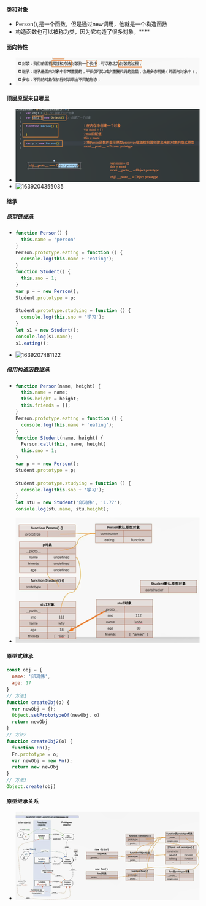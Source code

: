 #### 类和对象

- Person(),是一个函数，但是通过new调用，他就是一个构造函数
- 构造函数也可以被称为类，因为它构造了很多对象。****

#### 面向特性

- ![1639053870390](.\assets\1639053870390.png)

#### 顶层原型来自哪里

- ![1639198005107](.\assets\1639198005107.png)
- ![1639204355035](D:\qiuhongweiProject\note\js\assets\1639204355035.png)

#### 继承

##### 原型链继承

- ```javascript
  function Person() {
    this.name = 'person'
  }
  Person.prototype.eating = function () {
    console.log(this.name + 'eating');
  }
  function Student() {
    this.sno = 1;
  }
  var p = = new Person();
  Student.prototype = p;
  
  Student.prototype.studying = function () {
    console.log(this.sno + '学习');
  }
  let s1 = new Student();
  console.log(s1.name);
  s1.eating();
  ```

- ![1639207481122](D:\qiuhongweiProject\note\js\assets\1639207481122.png)

##### 借用构造函数继承

- ```javascript
  function Person(name, height) {
    this.name = name;
    this.height = height;
    this.friends = [];
  }
  Person.prototype.eating = function () {
    console.log(this.name + 'eating');
  }
  function Student(name, height) {
    Person.call(this, name, height)
    this.sno = 1;
  }
  var p = = new Person();
  Student.prototype = p;
  
  Student.prototype.studying = function () {
    console.log(this.sno + '学习');
  }
  let stu = new Student('邱鸿伟', '1.77');
  console.log(stu.name, stu.height);
  ```

  

- ![1639220202874](.\assets\1639220202874.png)

#### 原型式继承

```javascript
const obj = {
  name: '邱鸿伟',
  age: 17
}
// 方法1
function createObj(o) {
  var newObj = {};
  Object.setPrototypeOf(newObj, o)
  return newObj
}
// 方法2
function createObj2(o) {
  function Fn();
  Fn.prototype = o;
  var newObj = new Fn();
  return new newObj
}
// 方法3
Object.create(obj)
```

#### 原型继承关系

- ![1639487622432](.\assets\1639487622432.png)

  